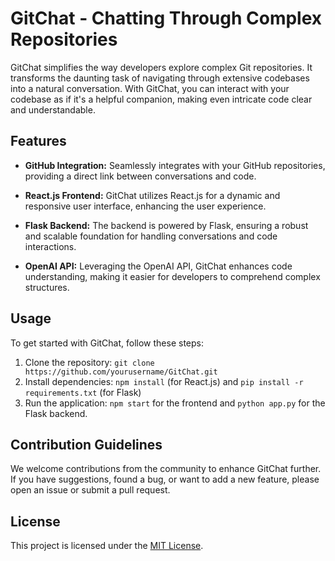 # GitChat - Chatting Through Complex Repositories

GitChat simplifies the way developers explore complex Git repositories. It transforms the daunting task of navigating through extensive codebases into a natural conversation. With GitChat, you can interact with your codebase as if it's a helpful companion, making even intricate code clear and understandable.

## Features

- **GitHub Integration:** Seamlessly integrates with your GitHub repositories, providing a direct link between conversations and code.

- **React.js Frontend:** GitChat utilizes React.js for a dynamic and responsive user interface, enhancing the user experience.

- **Flask Backend:** The backend is powered by Flask, ensuring a robust and scalable foundation for handling conversations and code interactions.

- **OpenAI API:** Leveraging the OpenAI API, GitChat enhances code understanding, making it easier for developers to comprehend complex structures.

## Usage

To get started with GitChat, follow these steps:

1. Clone the repository: `git clone https://github.com/yourusername/GitChat.git`
2. Install dependencies: `npm install` (for React.js) and `pip install -r requirements.txt` (for Flask)
3. Run the application: `npm start` for the frontend and `python app.py` for the Flask backend.

## Contribution Guidelines

We welcome contributions from the community to enhance GitChat further. If you have suggestions, found a bug, or want to add a new feature, please open an issue or submit a pull request.

## License

This project is licensed under the [MIT License](LICENSE).
